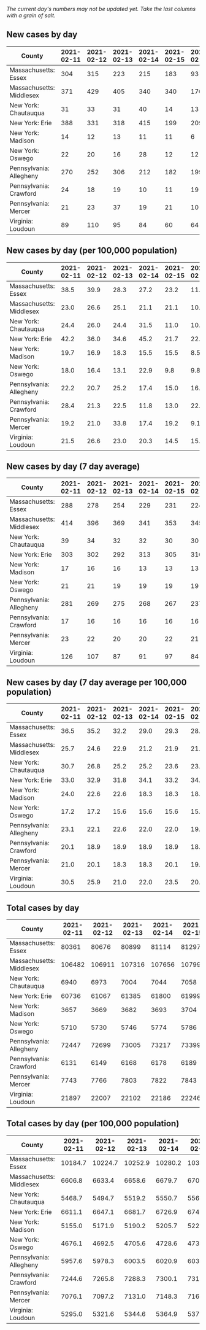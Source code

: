 _The current day's numbers may not be updated yet. Take the last columns with a grain of salt._
## New cases by day

| County | 2021-02-11 | 2021-02-12 | 2021-02-13 | 2021-02-14 | 2021-02-15 | 2021-02-16 | 2021-02-17 |
| --- | --- | --- | --- | --- | --- | --- | --- |
| Massachusetts: Essex | 304 | 315 | 223 | 215 | 183 | 93 | 203 |
| Massachusetts: Middlesex | 371 | 429 | 405 | 340 | 340 | 176 | 239 |
| New York: Chautauqua | 31 | 33 | 31 | 40 | 14 | 13 | 16 |
| New York: Erie | 388 | 331 | 318 | 415 | 199 | 209 | 183 |
| New York: Madison | 14 | 12 | 13 | 11 | 11 | 6 | 14 |
| New York: Oswego | 22 | 20 | 16 | 28 | 12 | 12 | 19 |
| Pennsylvania: Allegheny | 270 | 252 | 306 | 212 | 182 | 199 | 215 |
| Pennsylvania: Crawford | 24 | 18 | 19 | 10 | 11 | 19 | 10 |
| Pennsylvania: Mercer | 21 | 23 | 37 | 19 | 21 | 10 | 15 |
| Virginia: Loudoun | 89 | 110 | 95 | 84 | 60 | 64 | 41 |

## New cases by day (per 100,000 population)

| County | 2021-02-11 | 2021-02-12 | 2021-02-13 | 2021-02-14 | 2021-02-15 | 2021-02-16 | 2021-02-17 |
| --- | --- | --- | --- | --- | --- | --- | --- |
| Massachusetts: Essex | 38.5 | 39.9 | 28.3 | 27.2 | 23.2 | 11.8 | 25.7 |
| Massachusetts: Middlesex | 23.0 | 26.6 | 25.1 | 21.1 | 21.1 | 10.9 | 14.8 |
| New York: Chautauqua | 24.4 | 26.0 | 24.4 | 31.5 | 11.0 | 10.2 | 12.6 |
| New York: Erie | 42.2 | 36.0 | 34.6 | 45.2 | 21.7 | 22.7 | 19.9 |
| New York: Madison | 19.7 | 16.9 | 18.3 | 15.5 | 15.5 | 8.5 | 19.7 |
| New York: Oswego | 18.0 | 16.4 | 13.1 | 22.9 | 9.8 | 9.8 | 15.6 |
| Pennsylvania: Allegheny | 22.2 | 20.7 | 25.2 | 17.4 | 15.0 | 16.4 | 17.7 |
| Pennsylvania: Crawford | 28.4 | 21.3 | 22.5 | 11.8 | 13.0 | 22.5 | 11.8 |
| Pennsylvania: Mercer | 19.2 | 21.0 | 33.8 | 17.4 | 19.2 | 9.1 | 13.7 |
| Virginia: Loudoun | 21.5 | 26.6 | 23.0 | 20.3 | 14.5 | 15.5 | 9.9 |

## New cases by day (7 day average)

| County | 2021-02-11 | 2021-02-12 | 2021-02-13 | 2021-02-14 | 2021-02-15 | 2021-02-16 | 2021-02-17 |
| --- | --- | --- | --- | --- | --- | --- | --- |
| Massachusetts: Essex | 288 | 278 | 254 | 229 | 231 | 224 | 219 |
| Massachusetts: Middlesex | 414 | 396 | 369 | 341 | 353 | 345 | 329 |
| New York: Chautauqua | 39 | 34 | 32 | 32 | 30 | 30 | 25 |
| New York: Erie | 303 | 302 | 292 | 313 | 305 | 316 | 292 |
| New York: Madison | 17 | 16 | 16 | 13 | 13 | 13 | 12 |
| New York: Oswego | 21 | 21 | 19 | 19 | 19 | 19 | 18 |
| Pennsylvania: Allegheny | 281 | 269 | 275 | 268 | 267 | 237 | 234 |
| Pennsylvania: Crawford | 17 | 16 | 16 | 16 | 16 | 16 | 16 |
| Pennsylvania: Mercer | 23 | 22 | 20 | 20 | 22 | 21 | 21 |
| Virginia: Loudoun | 126 | 107 | 87 | 91 | 97 | 84 | 78 |

## New cases by day (7 day average per 100,000 population)

| County | 2021-02-11 | 2021-02-12 | 2021-02-13 | 2021-02-14 | 2021-02-15 | 2021-02-16 | 2021-02-17 |
| --- | --- | --- | --- | --- | --- | --- | --- |
| Massachusetts: Essex | 36.5 | 35.2 | 32.2 | 29.0 | 29.3 | 28.4 | 27.8 |
| Massachusetts: Middlesex | 25.7 | 24.6 | 22.9 | 21.2 | 21.9 | 21.4 | 20.4 |
| New York: Chautauqua | 30.7 | 26.8 | 25.2 | 25.2 | 23.6 | 23.6 | 19.7 |
| New York: Erie | 33.0 | 32.9 | 31.8 | 34.1 | 33.2 | 34.4 | 31.8 |
| New York: Madison | 24.0 | 22.6 | 22.6 | 18.3 | 18.3 | 18.3 | 16.9 |
| New York: Oswego | 17.2 | 17.2 | 15.6 | 15.6 | 15.6 | 15.6 | 14.7 |
| Pennsylvania: Allegheny | 23.1 | 22.1 | 22.6 | 22.0 | 22.0 | 19.5 | 19.2 |
| Pennsylvania: Crawford | 20.1 | 18.9 | 18.9 | 18.9 | 18.9 | 18.9 | 18.9 |
| Pennsylvania: Mercer | 21.0 | 20.1 | 18.3 | 18.3 | 20.1 | 19.2 | 19.2 |
| Virginia: Loudoun | 30.5 | 25.9 | 21.0 | 22.0 | 23.5 | 20.3 | 18.9 |

## Total cases by day

| County | 2021-02-11 | 2021-02-12 | 2021-02-13 | 2021-02-14 | 2021-02-15 | 2021-02-16 | 2021-02-17 |
| --- | --- | --- | --- | --- | --- | --- | --- |
| Massachusetts: Essex | 80361 | 80676 | 80899 | 81114 | 81297 | 81390 | 81593 |
| Massachusetts: Middlesex | 106482 | 106911 | 107316 | 107656 | 107996 | 108172 | 108411 |
| New York: Chautauqua | 6940 | 6973 | 7004 | 7044 | 7058 | 7071 | 7087 |
| New York: Erie | 60736 | 61067 | 61385 | 61800 | 61999 | 62208 | 62391 |
| New York: Madison | 3657 | 3669 | 3682 | 3693 | 3704 | 3710 | 3724 |
| New York: Oswego | 5710 | 5730 | 5746 | 5774 | 5786 | 5798 | 5817 |
| Pennsylvania: Allegheny | 72447 | 72699 | 73005 | 73217 | 73399 | 73598 | 73813 |
| Pennsylvania: Crawford | 6131 | 6149 | 6168 | 6178 | 6189 | 6208 | 6218 |
| Pennsylvania: Mercer | 7743 | 7766 | 7803 | 7822 | 7843 | 7853 | 7868 |
| Virginia: Loudoun | 21897 | 22007 | 22102 | 22186 | 22246 | 22310 | 22351 |

## Total cases by day (per 100,000 population)

| County | 2021-02-11 | 2021-02-12 | 2021-02-13 | 2021-02-14 | 2021-02-15 | 2021-02-16 | 2021-02-17 |
| --- | --- | --- | --- | --- | --- | --- | --- |
| Massachusetts: Essex | 10184.7 | 10224.7 | 10252.9 | 10280.2 | 10303.4 | 10315.1 | 10340.9 |
| Massachusetts: Middlesex | 6606.8 | 6633.4 | 6658.6 | 6679.7 | 6700.8 | 6711.7 | 6726.5 |
| New York: Chautauqua | 5468.7 | 5494.7 | 5519.2 | 5550.7 | 5561.7 | 5572.0 | 5584.6 |
| New York: Erie | 6611.1 | 6647.1 | 6681.7 | 6726.9 | 6748.5 | 6771.3 | 6791.2 |
| New York: Madison | 5155.0 | 5171.9 | 5190.2 | 5205.7 | 5221.2 | 5229.7 | 5249.4 |
| New York: Oswego | 4676.1 | 4692.5 | 4705.6 | 4728.6 | 4738.4 | 4748.2 | 4763.8 |
| Pennsylvania: Allegheny | 5957.6 | 5978.3 | 6003.5 | 6020.9 | 6035.9 | 6052.2 | 6069.9 |
| Pennsylvania: Crawford | 7244.6 | 7265.8 | 7288.3 | 7300.1 | 7313.1 | 7335.5 | 7347.4 |
| Pennsylvania: Mercer | 7076.1 | 7097.2 | 7131.0 | 7148.3 | 7167.5 | 7176.7 | 7190.4 |
| Virginia: Loudoun | 5295.0 | 5321.6 | 5344.6 | 5364.9 | 5379.4 | 5394.9 | 5404.8 |
